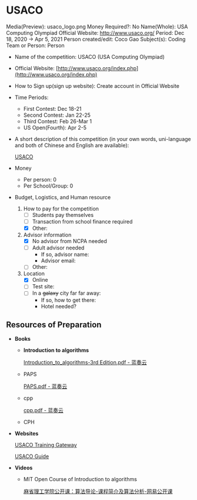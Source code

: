 # USACO

Media(Preview): usaco_logo.png
Money Required?: No
Name(Whole): USA Computing Olympiad
Official Website: http://www.usaco.org/
Period: Dec 18, 2020 → Apr 5, 2021
Person created/edit: Coco Gao
Subject(s): Coding
Team or Person: Person

- Name of the competition: USACO (USA Computing Olympiad)
- Official Website: [http://www.usaco.org/index.php](http://www.usaco.org/index.php)
- How to Sign up(sign up website): Create account in Official Website
- Time Periods:
    - First Contest: Dec 18-21
    - Second Contest: Jan 22-25
    - Third Contest: Feb 26-Mar 1
    - US Open(Fourth): Apr 2-5
- A short description of this competition (in your own words, uni-language and both of Chinese and English are available):

    [USACO](http://www.usaco.org/index.php?page=history)

- Money
    - Per person: 0
    - Per School/Group: 0
- Budget, Logistics, and Human resource
    1. How to pay for the competition
        - [ ]  Students pay themselves
        - [ ]  Transaction from school finance required
        - [x]  Other:
    2. Advisor information
        - [x]  No advisor from NCPA needed
        - [ ]  Adult advisor needed
            - If so, advisor name:
            - Advisor email:
        - [ ]  Other:
    3. Location
        - [x]  Online
        - [ ]  Test site:
        - [ ]  In a ~~galaxy~~ city far far away:
            - If so, how to get there:
            - Hotel needed?

## Resources of Preparation

- **Books**
    - **Introduction to algorithms**

        [Introduction_to_algorithms-3rd Edition.pdf - 蓝奏云](https://wwe.lanzous.com/iCQWqnq1fhc)

    - PAPS

        [PAPS.pdf - 蓝奏云](https://wwe.lanzous.com/iMmM6nq1qri)

    - cpp

        [cpp.pdf - 蓝奏云](https://wwe.lanzous.com/iUnIAnq1qqh)

    - CPH

        [](https://wwe.lanzous.com/ier7Qnq1qof)

- **Websites**

    [USACO Training Gateway](https://train.usaco.org/)

    [USACO Guide](https://usaco.guide/)

- **Videos**
    - MIT Open Course of Introduction to algorithms

        [麻省理工学院公开课：算法导论-课程简介及算法分析-网易公开课](https://open.163.com/newview/movie/free?pid=M6UTT5U0I&mid=M6V2T1JGF)